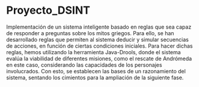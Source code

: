 # Proyecto_DSINT
Implementación de un sistema inteligente basado en reglas que sea capaz de responder a preguntas sobre los mitos griegos. 
Para ello, se han desarrollado reglas que permiten al sistema deducir y simular secuencias de acciones, en función de ciertas condiciones iniciales. Para hacer dichas reglas, hemos utilizando la herramienta Java-Drools, donde el sistema evalúa la viabilidad de diferentes misiones, como el rescate de Andrómeda en este caso, considerando las capacidades de los personajes involucrados. Con esto, se establecen las bases de un razonamiento del sistema, sentando los cimientos para la ampliación de la siguiente fase.

